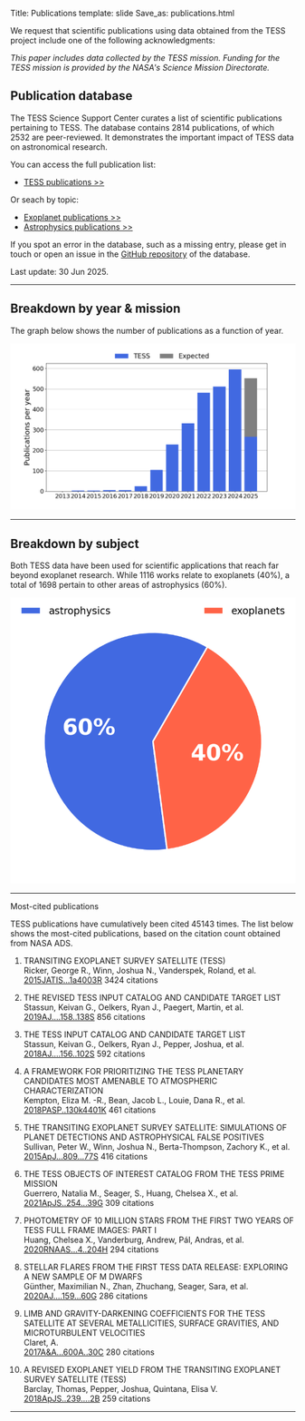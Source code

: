 Title: Publications
template: slide
Save_as: publications.html

We request that scientific publications using data obtained from the TESS project include one of the following acknowledgments:

*This paper includes data collected by the TESS mission. Funding for
the TESS mission is provided by the NASA's Science Mission Directorate.*

<h2>Publication database</h2>

The TESS Science Support Center curates a list of scientific publications
pertaining to TESS.
The database contains 2814 publications,
of which 2532 are peer-reviewed.
It demonstrates the important impact of TESS data
on astronomical research.

You can access the full publication list:

 * [TESS publications >>](tpub.html)

Or seach by topic:

 * [Exoplanet publications >>](tpub-exoplanets.html)
 * [Astrophysics publications >>](tpub-astrophysics.html)

If you spot an error in the database, such as a missing entry,
please get in touch or open an issue in the <a href="https://github.com/tessgi/tpub">GitHub repository</a> of the database.

Last update: 30 Jun 2025.

<hr/>

<h2>Breakdown by year & mission</h2>

The graph below shows the number of publications as a function
of year.

![Publication rate by year](images/statistics/publications_barchart.png)

<hr/>

<h2>Breakdown by subject</h2>

Both TESS data have been used for scientific applications
that reach far beyond exoplanet research.
While 1116 works relate to exoplanets
(40%),
a total of 1698
pertain to other areas of astrophysics
(60%).


![Publications by subject](images/statistics/publications_piechart.png)

<hr/>

</h2>Most-cited publications</h2>

TESS publications have cumulatively been cited
45143 times.
The list below shows the most-cited publications,
based on the citation count obtained from NASA ADS.


1. TRANSITING EXOPLANET SURVEY SATELLITE (TESS)  
Ricker, George R., Winn, Joshua N., Vanderspek, Roland, et al.    
[2015JATIS...1a4003R](http://adsabs.harvard.edu/abs/2015JATIS...1a4003R)
<span class="badge">3424 citations</span>

2. THE REVISED TESS INPUT CATALOG AND CANDIDATE TARGET LIST  
Stassun, Keivan G., Oelkers, Ryan J., Paegert, Martin, et al.    
[2019AJ....158..138S](http://adsabs.harvard.edu/abs/2019AJ....158..138S)
<span class="badge">856 citations</span>

3. THE TESS INPUT CATALOG AND CANDIDATE TARGET LIST  
Stassun, Keivan G., Oelkers, Ryan J., Pepper, Joshua, et al.    
[2018AJ....156..102S](http://adsabs.harvard.edu/abs/2018AJ....156..102S)
<span class="badge">592 citations</span>

4. A FRAMEWORK FOR PRIORITIZING THE TESS PLANETARY CANDIDATES MOST AMENABLE TO ATMOSPHERIC CHARACTERIZATION  
Kempton, Eliza M. -R., Bean, Jacob L., Louie, Dana R., et al.    
[2018PASP..130k4401K](http://adsabs.harvard.edu/abs/2018PASP..130k4401K)
<span class="badge">461 citations</span>

5. THE TRANSITING EXOPLANET SURVEY SATELLITE: SIMULATIONS OF PLANET DETECTIONS AND ASTROPHYSICAL FALSE POSITIVES  
Sullivan, Peter W., Winn, Joshua N., Berta-Thompson, Zachory K., et al.    
[2015ApJ...809...77S](http://adsabs.harvard.edu/abs/2015ApJ...809...77S)
<span class="badge">416 citations</span>

6. THE TESS OBJECTS OF INTEREST CATALOG FROM THE TESS PRIME MISSION  
Guerrero, Natalia M., Seager, S., Huang, Chelsea X., et al.    
[2021ApJS..254...39G](http://adsabs.harvard.edu/abs/2021ApJS..254...39G)
<span class="badge">309 citations</span>

7. PHOTOMETRY OF 10 MILLION STARS FROM THE FIRST TWO YEARS OF TESS FULL FRAME IMAGES: PART I  
Huang, Chelsea X., Vanderburg, Andrew, Pál, Andras, et al.    
[2020RNAAS...4..204H](http://adsabs.harvard.edu/abs/2020RNAAS...4..204H)
<span class="badge">294 citations</span>

8. STELLAR FLARES FROM THE FIRST TESS DATA RELEASE: EXPLORING A NEW SAMPLE OF M DWARFS  
Günther, Maximilian N., Zhan, Zhuchang, Seager, Sara, et al.    
[2020AJ....159...60G](http://adsabs.harvard.edu/abs/2020AJ....159...60G)
<span class="badge">286 citations</span>

9. LIMB AND GRAVITY-DARKENING COEFFICIENTS FOR THE TESS SATELLITE AT SEVERAL METALLICITIES, SURFACE GRAVITIES, AND MICROTURBULENT VELOCITIES  
Claret, A.    
[2017A&A...600A..30C](http://adsabs.harvard.edu/abs/2017A&A...600A..30C)
<span class="badge">280 citations</span>

10. A REVISED EXOPLANET YIELD FROM THE TRANSITING EXOPLANET SURVEY SATELLITE (TESS)  
Barclay, Thomas, Pepper, Joshua, Quintana, Elisa V.    
[2018ApJS..239....2B](http://adsabs.harvard.edu/abs/2018ApJS..239....2B)
<span class="badge">259 citations</span>
<hr/>

<!-- 
<h2>Most-read publications</h2>

The read count shown below is obtained from the ADS API
and indicates the number of times the article has been downloaded
within the last 90 days.

<hr/>

-->

<!-- ## Most-active authors

The entries in the publication database have been authored and co-authored
by a total of 8867 unique author names.
Here we list the most-active authors, defined as those with six or more first-author publications in our database.


 * Southworth, J (24 publications)

 * Sun, Q (12 publications)

 * Lee, J (11 publications)

 * Bouma, L (11 publications)

 * Poro, A (11 publications)

 * Kunimoto, M (10 publications)

 * Zasche, P (10 publications)

 * Kostov, V (10 publications)

 * Balona, L (10 publications)

 * Maciejewski, G (9 publications)

 * Howard, W (9 publications)

 * Koen, C (9 publications)

 * Gan, T (9 publications)

 * Naze, Y (8 publications)

 * Kahraman Alicavus, F (8 publications)

 * Doyle, L (8 publications)

 * Cloutier, R (7 publications)

 * Gaidos, E (7 publications)

 * Bowman, D (7 publications)

 * Kanodia, S (7 publications)

 * Lillo-Box, J (7 publications)

 * Savanov, I (7 publications)

 * Jayasinghe, T (7 publications)

 * Borkovits, T (7 publications)

 * Kato, T (6 publications)

 * Kalman, S (6 publications)

 * Powell, B (6 publications)

 * Murphy, S (6 publications)

 * Mugrauer, M (6 publications)

 * Feinstein, A (6 publications)

 * Damasso, M (6 publications)

 * Wong, I (6 publications)

 * Maxted, P (6 publications)

 * Schaefer, B (6 publications)

 * Yildirim, M (6 publications)

 * Ramsay, G (6 publications)

 * Gill, S (6 publications)

 * Bognar, Z (6 publications)

 * Nardiello, D (6 publications)

 * Shi, X (6 publications)

 * Ulas, B (6 publications)

 * Kovalev, M (6 publications)

 * Stassun, K (6 publications)

 * Knudstrup, E (6 publications)

 * Jayaraman, R (6 publications)

 * Littlefield, C (6 publications)

 * Bryant, E (6 publications)

 * Uzundag, M (6 publications)

 * Cakirli, O (6 publications)

 * Frasca, A (6 publications)
-->